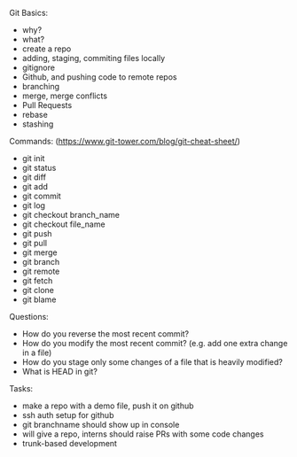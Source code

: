 Git Basics:

- why?
- what?
- create a repo
- adding, staging, commiting files locally
- gitignore
- Github, and pushing code to remote repos
- branching
- merge, merge conflicts
- Pull Requests
- rebase
- stashing

Commands: (https://www.git-tower.com/blog/git-cheat-sheet/)
  - git init
  - git status
  - git diff
  - git add
  - git commit
  - git log
  - git checkout branch_name
  - git checkout file_name
  - git push
  - git pull
  - git merge
  - git branch
  - git remote
  - git fetch
  - git clone
  - git blame
  
Questions:
- How do you reverse the most recent commit?
- How do you modify the most recent commit? (e.g. add one extra change in a file)
- How do you stage only some changes of a file that is heavily modified?
- What is HEAD in git?

Tasks:
  - make a repo with a demo file, push it on github
  - ssh auth setup for github
  - git branchname should show up in console
  - will give a repo, interns should raise PRs with some code changes
  - trunk-based development
